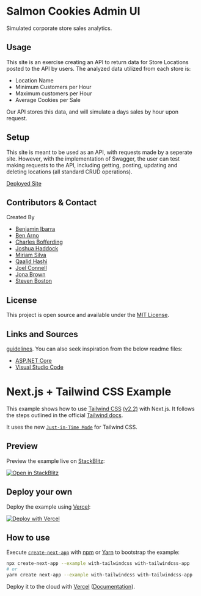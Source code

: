 # Salmon Cookies Admin UI
Simulated corporate store sales analytics.

## Usage

This site is an exercise creating an API to return data for Store Locations posted to the API by users. The analyzed data utilized from each store is:
- Location Name
- Minimum Customers per Hour
- Maximum customers per Hour
- Average Cookies per Sale

Our API stores this data, and will simulate a days sales by hour upon request.

## Setup

This site is meant to be used as an API, with requests made by a seperate site. However, with the implementation of Swagger, the user can test making requests to the API, including getting, posting, updating and deleting locations (all standard CRUD operations).

[Deployed Site]()

## Contributors & Contact
Created By
- [Benjamin Ibarra](https://www.linkedin.com/in/ibarraben/)
- [Ben Arno](https://www.linkedin.com/in/ben-arno)
- [Charles Bofferding](https://www.linkedin.com/in/charles-bofferding/)
- [Joshua Haddock](https://www.linkedin.com/in/joshuahaddock/)
- [Miriam Silva](https://www.linkedin.com/in/mirmsilva/)
- [Qaalid Hashi](https://www.linkedin.com/in/qaalidhashi/)
- [Joel Connell](https://www.linkedin.com/in/joel-connell/)
- [Jona Brown](https://www.linkedin.com/in/jona-brown-a50946175/)
- [Steven Boston](https://www.linkedin.com/in/steven-boston/)


## License
This project is open source and available under the [MIT License](./LICENSE).


## Links and Sources
[guidelines](https://docs.microsoft.com/en-us/azure/devops/repos/git/create-a-readme?view=azure-devops). You can also seek inspiration from the below readme files:
- [ASP.NET Core](https://github.com/aspnet/Home)
- [Visual Studio Code](https://github.com/Microsoft/vscode)

# Next.js + Tailwind CSS Example

This example shows how to use [Tailwind CSS](https://tailwindcss.com/) [(v2.2)](https://blog.tailwindcss.com/tailwindcss-2-2) with Next.js. It follows the steps outlined in the official [Tailwind docs](https://tailwindcss.com/docs/guides/nextjs).

It uses the new [`Just-in-Time Mode`](https://tailwindcss.com/docs/just-in-time-mode) for Tailwind CSS.

## Preview

Preview the example live on [StackBlitz](http://stackblitz.com/):

[![Open in StackBlitz](https://developer.stackblitz.com/img/open_in_stackblitz.svg)](https://stackblitz.com/github/vercel/next.js/tree/canary/examples/with-tailwindcss)

## Deploy your own

Deploy the example using [Vercel](https://vercel.com?utm_source=github&utm_medium=readme&utm_campaign=next-example):

[![Deploy with Vercel](https://vercel.com/button)](https://vercel.com/new/git/external?repository-url=https://github.com/vercel/next.js/tree/canary/examples/with-tailwindcss&project-name=with-tailwindcss&repository-name=with-tailwindcss)

## How to use

Execute [`create-next-app`](https://github.com/vercel/next.js/tree/canary/packages/create-next-app) with [npm](https://docs.npmjs.com/cli/init) or [Yarn](https://yarnpkg.com/lang/en/docs/cli/create/) to bootstrap the example:

```bash
npx create-next-app --example with-tailwindcss with-tailwindcss-app
# or
yarn create next-app --example with-tailwindcss with-tailwindcss-app
```

Deploy it to the cloud with [Vercel](https://vercel.com/new?utm_source=github&utm_medium=readme&utm_campaign=next-example) ([Documentation](https://nextjs.org/docs/deployment)).
